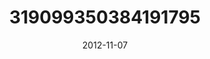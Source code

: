 ---
title: "319099350384191795"
cover: "2012-11-07 14.40.28 319099350384191795_46248401"
photo: "2012-11-07 14.40.28 319099350384191795_46248401"
date: "2012-11-07"
type: "photo"
---